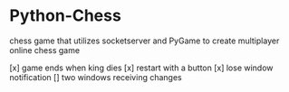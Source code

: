 # Python-Chess
chess game that utilizes socketserver and PyGame to create multiplayer online chess game

[x] game ends when king dies 
[x] restart with a button
[x] lose window notification
[] two windows receiving changes
